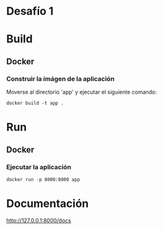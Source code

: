 # Desafío 1

# Build
## Docker
### Construir la imágen de la aplicación
Moverse al directorio 'app' y ejecutar el siguiente comando:
```
docker build -t app .
```

# Run
## Docker
### Ejecutar la aplicación
```
docker run -p 8000:8000 app
```

# Documentación
http://127.0.0.1:8000/docs